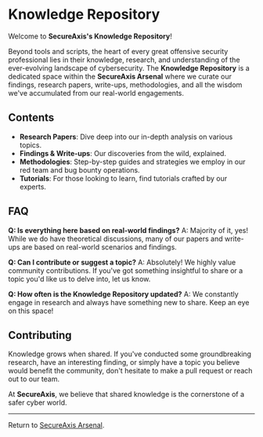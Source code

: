 # Knowledge Repository

Welcome to **SecureAxis's Knowledge Repository**!

Beyond tools and scripts, the heart of every great offensive security professional lies in their knowledge, research, and understanding of the ever-evolving landscape of cybersecurity. The **Knowledge Repository** is a dedicated space within the **SecureAxis Arsenal** where we curate our findings, research papers, write-ups, methodologies, and all the wisdom we've accumulated from our real-world engagements.

## Contents

- **Research Papers**: Dive deep into our in-depth analysis on various topics.
- **Findings & Write-ups**: Our discoveries from the wild, explained.
- **Methodologies**: Step-by-step guides and strategies we employ in our red team and bug bounty operations.
- **Tutorials**: For those looking to learn, find tutorials crafted by our experts.

## FAQ

**Q: Is everything here based on real-world findings?**
A: Majority of it, yes! While we do have theoretical discussions, many of our papers and write-ups are based on real-world scenarios and findings.

**Q: Can I contribute or suggest a topic?**
A: Absolutely! We highly value community contributions. If you've got something insightful to share or a topic you'd like us to delve into, let us know.

**Q: How often is the Knowledge Repository updated?**
A: We constantly engage in research and always have something new to share. Keep an eye on this space!

## Contributing

Knowledge grows when shared. If you've conducted some groundbreaking research, have an interesting finding, or simply have a topic you believe would benefit the community, don't hesitate to make a pull request or reach out to our team.

At **SecureAxis**, we believe that shared knowledge is the cornerstone of a safer cyber world.

---

Return to [SecureAxis Arsenal](https://github.com/SecureAxis/TheArsenal/).
